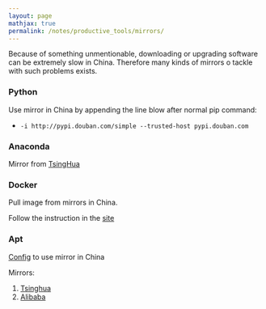 ```yaml
---
layout: page
mathjax: true
permalink: /notes/productive_tools/mirrors/
---
```


Because of something unmentionable, downloading or upgrading software
can be extremely slow in China.
Therefore many kinds of mirrors o tackle with such problems exists.


### Python

Use mirror in China by appending the line blow after normal pip command:
- ```-i http://pypi.douban.com/simple --trusted-host pypi.douban.com```

### Anaconda

Mirror from [TsingHua](https://mirrors.tuna.tsinghua.edu.cn/help/anaconda/)

### Docker

Pull image from mirrors in China.

Follow the instruction in the [site](https://www.daocloud.io/mirror#accelerator-doc)


### Apt

[Config](https://lug.ustc.edu.cn/wiki/mirrors/help/ubuntu)
to use mirror in China

Mirrors:
1. [Tsinghua](https://launchpad.net/ubuntu/+mirror/mirrors.tuna.tsinghua.edu.cn-archive)
1. [Alibaba](https://launchpad.net/ubuntu/+mirror/mirrors.aliyun.com-archive)


